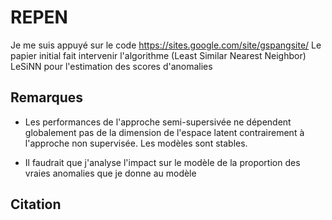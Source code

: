 # REPEN
Je me suis appuyé sur le code  https://sites.google.com/site/gspangsite/
Le papier initial fait intervenir l'algorithme (Least Similar Nearest Neighbor) LeSiNN pour l'estimation des scores d'anomalies
## Remarques
 * Les performances de l'approche semi-supersivée ne dépendent globalement pas de la dimension de l'espace latent contrairement à l'approche non supervisée. Les modèles sont stables.

 * Il faudrait que j'analyse l'impact sur le modèle de la proportion des vraies anomalies que je donne au modèle


## Citation

